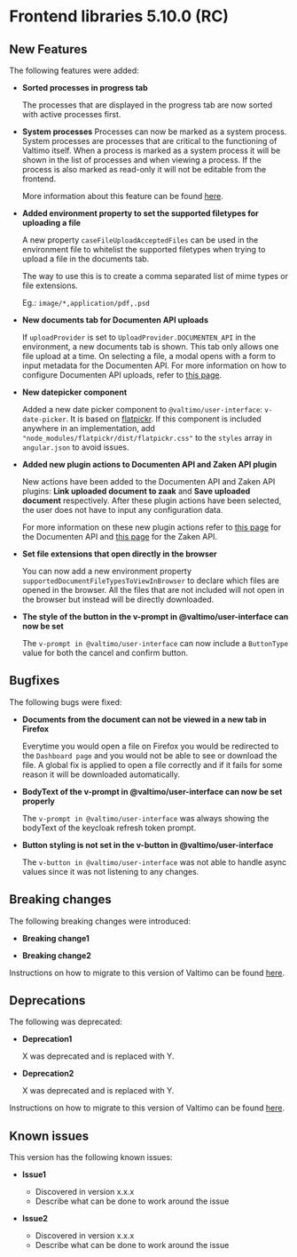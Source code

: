 # Frontend libraries 5.10.0 (RC)

## New Features

The following features were added:

* **Sorted processes in progress tab**

  The processes that are displayed in the progress tab are now sorted with active processes first.

* **System processes**
  Processes can now be marked as a system process. System processes are processes that are critical
  to the functioning of Valtimo itself. When a process is marked as a system process it will be shown 
  in the list of processes and when viewing a process. If the process is also marked as read-only it
  will not be editable from the frontend.

  More information about this feature can be found [here](/using-valtimo/process/systemprocesses.md).

* **Added environment property to set the supported filetypes for uploading a file**
  
  A new property `caseFileUploadAcceptedFiles` can be used in the environment file to whitelist the supported filetypes 
  when trying to upload a file in the documents tab.

  The way to use this is to create a comma separated list of mime types or file extensions.
  
  Eg.: `image/*,application/pdf,.psd`

* **New documents tab for Documenten API uploads**

  If `uploadProvider` is set to `UploadProvider.DOCUMENTEN_API` in the environment, a new documents tab is shown. This
  tab only allows one file upload at a time. On selecting a file, a modal opens with a form to input metadata for the
  Documenten API. For more information on how to configure Documenten API uploads, refer to [this page](/using-valtimo/upload/upload-to-documenten-api-with-metadata.md).

* **New datepicker component**

  Added a new date picker component to `@valtimo/user-interface`: `v-date-picker`. It is based on [flatpickr](https://flatpickr.js.org/).
  If this component is included anywhere in an implementation, add `"node_modules/flatpickr/dist/flatpickr.css"` to the
  `styles` array in `angular.json` to avoid issues.

* **Added new plugin actions to Documenten API and Zaken API plugin**

  New actions have been added to the Documenten API and Zaken API plugins: **Link uploaded document to zaak** and
  **Save uploaded document** respectively. After these plugin actions have been selected, the user does not have to
  input any configuration data.

  For more information on these new plugin actions refer to [this page](/using-valtimo/plugin/documenten-api/configure-documenten-api-plugin.md)
  for the Documenten API and [this page](/using-valtimo/plugin/zaken-api/configure-zaken-api-plugin.md) for the Zaken API.

* **Set file extensions that open directly in the browser**

  You can now add a new environment property `supportedDocumentFileTypesToViewInBrowser` to declare which files are opened in the browser. All the files that are not included will not open in the browser but instead will be directly downloaded.

* **The style of the button in the v-prompt in @valtimo/user-interface can now be set**

  The `v-prompt in @valtimo/user-interface` can now include a `ButtonType` value for both the cancel and confirm button.

## Bugfixes

The following bugs were fixed:

* **Documents from the document can not be viewed in a new tab in Firefox**

  Everytime you would open a file on Firefox you would be redirected to the `Dashboard page` and you would not be able to see or download the file.
  A global fix is applied to open a file correctly and if it fails for some reason it will be downloaded automatically.

* **BodyText of the v-prompt in @valtimo/user-interface can now be set properly**

  The `v-prompt in @valtimo/user-interface` was always showing the bodyText of the keycloak refresh token prompt.

* **Button styling is not set in the v-button in @valtimo/user-interface**

  The `v-button in @valtimo/user-interface` was not able to handle async values since it was not listening to any changes.

## Breaking changes

The following breaking changes were introduced:

* **Breaking change1**

* **Breaking change2**

Instructions on how to migrate to this version of Valtimo can be found [here](migration.md).

## Deprecations

The following was deprecated:

* **Deprecation1**

  X was deprecated and is replaced with Y.
* **Deprecation2**

  X was deprecated and is replaced with Y.

Instructions on how to migrate to this version of Valtimo can be found [here](migration.md).

## Known issues

This version has the following known issues:

* **Issue1**
    * Discovered in version x.x.x
    * Describe what can be done to work around the issue

* **Issue2**
    * Discovered in version x.x.x
    * Describe what can be done to work around the issue
